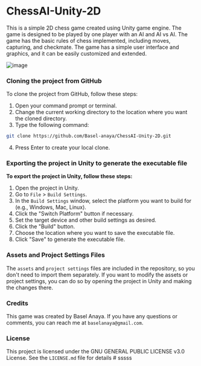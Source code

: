 # ChessAI-Unity-2D
This is a simple 2D chess game created using Unity game engine. The game is designed to be played by one player with an AI and AI vs AI. The game has the basic rules of chess implemented, including moves, capturing, and checkmate. The game has a simple user interface and graphics, and it can be easily customized and extended.

![image](https://user-images.githubusercontent.com/81964452/236613656-55698a54-c5b4-4bc6-9175-8ca7449807ef.png)

### Cloning the project from GitHub
To clone the project from GitHub, follow these steps:

1. Open your command prompt or terminal.
2. Change the current working directory to the location where you want the cloned directory.
3. Type the following command:

```bash
git clone https://github.com/Basel-anaya/ChessAI-Unity-2D.git
```

4. Press Enter to create your local clone.

### Exporting the project in Unity to generate the executable file
**To export the project in Unity, follow these steps:**

1. Open the project in Unity.
2. Go to `File` > `Build Settings`.
3. In the `Build Settings` window, select the platform you want to build for (e.g., Windows, Mac, Linux).
4. Click the "Switch Platform" button if necessary.
5. Set the target device and other build settings as desired.
6. Click the "Build" button.
7. Choose the location where you want to save the executable file.
8. Click "Save" to generate the executable file.

### Assets and Project Settings Files
The `assets` and `project settings` files are included in the repository, so you don't need to import them separately. If you want to modify the assets or project settings, you can do so by opening the project in Unity and making the changes there.

### Credits
This game was created by Basel Anaya. If you have any questions or comments, you can reach me at `baselanaya@gmail.com`.

### License
This project is licensed under the GNU GENERAL PUBLIC LICENSE v3.0 License. See the `LICENSE.md` file for details
#   s s s s s  
 